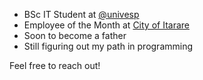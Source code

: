 
- BSc IT Student at [@univesp](https://github.com/univesp)
- Employee of the Month at [City of Itarare](https://www.itarare.sp.gov.br/)
- Soon to become a father
- Still figuring out my path in programming

Feel free to reach out!
